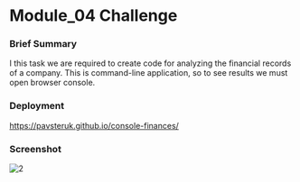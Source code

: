 # Module_04 Challenge

### Brief Summary
  I this task we are required to create code for analyzing the financial records of a company. This is command-line application, so to see results we must open browser console.

### Deployment
https://pavsteruk.github.io/console-finances/

### Screenshot

![2](https://user-images.githubusercontent.com/48164207/202004269-0e15c635-6639-4380-9436-b17892979602.png)
